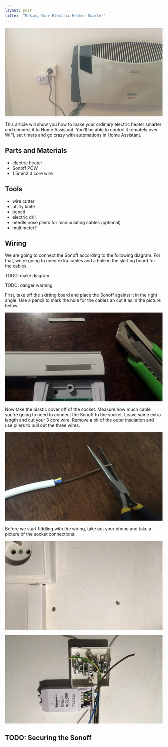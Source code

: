 ```yaml
---
layout: post
title:  "Making Your Electric Heater Smarter"
---
```


![smart heating](/assets/heating/heating.jpg)

This article will show you how to make your ordinary electric heater smarter and connect it to Home Assistant. You'll be able to control it remotely over WiFi, set timers and go crazy with automations in Home Assistant.

## Parts and Materials

- electric heater
- Sonoff POW
- 1.5mm2 3 core wire

## Tools

- wire cutter
- utility knife
- pencil
- electric drill
- needle nose pliers for manipulating cables (optional)
- multimeter?

## Wiring

We are going to connect the Sonoff according to the following diagram. For that, we're going to need extra cables and a hole in the skirting board for the cables.

TODO: make diagram

TODO: danger warning

First, take off the skirting board and place the Sonoff against it in the right angle. Use a pencil to mark the hole for the cables an cut it as in the picture below.

![cutting skirting board](/assets/heating/cutting_skirting_board.png)

Now take the plastic cover off of the socket. Measure how much cable you're going to need to connect the Sonoff to the socket. Leave some extra length and cut your 3 core wire. Remove a bit of the outer insulation and use pliers to pull out the three wires.

![cutting cables](/assets/heating/cutting_cables.jpg)

Before we start fiddling with the wiring, take out your phone and take a picture of the socket connections.

![cutting cables](/assets/heating/drilling_holes.png)

![cutting cables](/assets/heating/wiring.png)

## TODO: Securing the Sonoff
